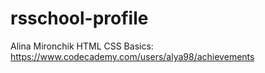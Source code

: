 # rsschool-profile

Alina Mironchik
HTML CSS Basics: https://www.codecademy.com/users/alya98/achievements
